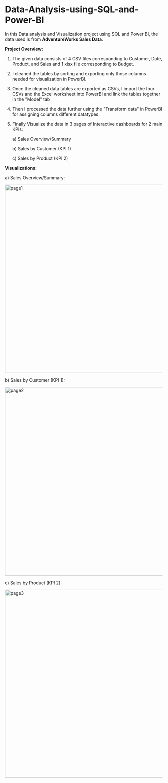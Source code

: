 # Data-Analysis-using-SQL-and-Power-BI

In this Data analysis and Visualization project using SQL and Power BI, the data used is from **AdventureWorks Sales Data**.

**Project Overview:**
1. The given data consists of 4 CSV files corresponding to Customer, Date, Product, and Sales and 1 xlsx file corresponding to Budget.
2. I cleaned the tables by sorting and exporting only those columns needed for visualization in PowerBI.
3. Once the cleaned data tables are exported as CSVs, I import the four CSVs and the Excel worksheet into PowerBI and link the tables together in the "Model" tab
4. Then I processed the data further using the "Transform data" in PowerBI for assigning columns different datatypes
5. Finally Visualize the data in 3 pages of Interactive dashboards for 2 main KPIs:
   
    a) Sales Overview/Summary
   
    b) Sales by Customer (KPI 1)
   
    c) Sales by Product  (KPI 2)

**Visualizations:**

a) Sales Overview/Summary:

<img width="601" alt="page1" src="https://github.com/user-attachments/assets/8e540564-abf5-45d5-8105-a690e6252375">



b) Sales by Customer (KPI 1):

<img width="602" alt="page2" src="https://github.com/user-attachments/assets/c458b537-fa9c-408f-8c0e-7cfc07aa1cf7">



c) Sales by Product  (KPI 2):

<img width="601" alt="page3" src="https://github.com/user-attachments/assets/d054ed76-f11c-411e-84f2-288bfc1d9162">

